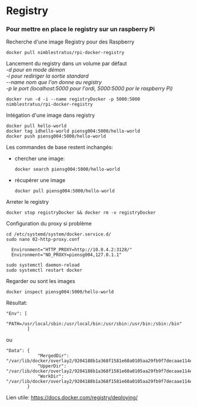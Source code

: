 # Registry

### Pour mettre en place le registry sur un raspberry Pi
Recherche d'une image Registry pour des Raspberry

    docker pull nimblestratus/rpi-docker-registry

Lancement du registry dans un volume par défaut  
*-d pour en mode démon*  
*-i pour rediriger la sortie standard*  
*--name nom que l'on donne au registry*  
*-p le port (localhost:5000 pour l'ordi, 5000:5000 por le raspberry Pi)*   

    docker run -d -i --name registryDocker -p 5000:5000   nimblestratus/rpi-docker-registry  


Intégation d'une image dans registry

    docker pull hello-world
    docker tag idhello-world piensg004:5000/hello-world
    docker push piensg004:5000/hello-world

Les commandes de base restent inchangés:
- chercher une image:

      docker search piensg004:5000/hello-world

- récupérer une image

      docker pull piensg004:5000/hello-world

Arreter le registry

    docker stop registryDocker && docker rm -v registryDocker

Configuration du proxy si problème

    cd /etc/systemd/system/docker.service.d/
    sudo nano 02-http-proxy.conf

      Environment="HTTP_PROXY=http://10.0.4.2:3128/"
      Environment="NO_PROXY=piensg004,127.0.1.1"

    sudo systemctl daemon-reload
    sudo systemctl restart docker
    
Regarder ou sont les images 
    
    docker inspect piensg004:5000/hello-world
    
Résultat: 

    "Env": [  
                "PATH=/usr/local/sbin:/usr/local/bin:/usr/sbin:/usr/bin:/sbin:/bin"  
            ]  
            
ou  
   
    "Data": {  
                "MergedDir": "/var/lib/docker/overlay2/9204188b1a368f1581e60a0105aa29fb9f7decaae114e741031fddf101101eeb/merged",  
                "UpperDir": "/var/lib/docker/overlay2/9204188b1a368f1581e60a0105aa29fb9f7decaae114e741031fddf101101eeb/diff",  
                "WorkDir": "/var/lib/docker/overlay2/9204188b1a368f1581e60a0105aa29fb9f7decaae114e741031fddf101101eeb/work"  
            }  
         
    

Lien utile:
https://docs.docker.com/registry/deploying/
